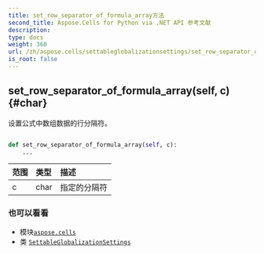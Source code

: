 ```yaml
---
title: set_row_separator_of_formula_array方法
second_title: Aspose.Cells for Python via .NET API 参考文献
description:
type: docs
weight: 360
url: /zh/aspose.cells/settableglobalizationsettings/set_row_separator_of_formula_array/
is_root: false
---
```

##  set_row_separator_of_formula_array(self, c) {#char}
设置公式中数组数据的行分隔符。



```python

def set_row_separator_of_formula_array(self, c):
    ...
```


|范围|类型|描述|
| :- | :- | :- |
| c | char |指定的分隔符|



### 也可以看看
* 模块[`aspose.cells`](../../)
* 类 [`SettableGlobalizationSettings`](/cells/python-net/zh/aspose.cells/settableglobalizationsettings)
